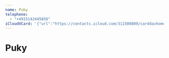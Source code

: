```yaml
---
name: Puky
telephone:
  - "+4915142445856"
iCloudVCard: '{"url":"https://contacts.icloud.com/311500889/carddavhome/card/14176677-285A-481E-9E8A-88594D409392.vcf","etag":"\"kmfh9zhj\"","data":"BEGIN:VCARD\r\nVERSION:3.0\r\nFN:\r\nN:;Puky;;;\r\nUID:6E1B6567-24E9-4437-8DF9-AEE0FD14EEBE\r\nPRODID:-//Apple Inc.//iOS 10.2.1//EN\r\nREV:2025-04-03T22:17:22Z\r\nORG:;\r\nTEL:+4915142445856\r\nEND:VCARD"}'
---
```

# Puky